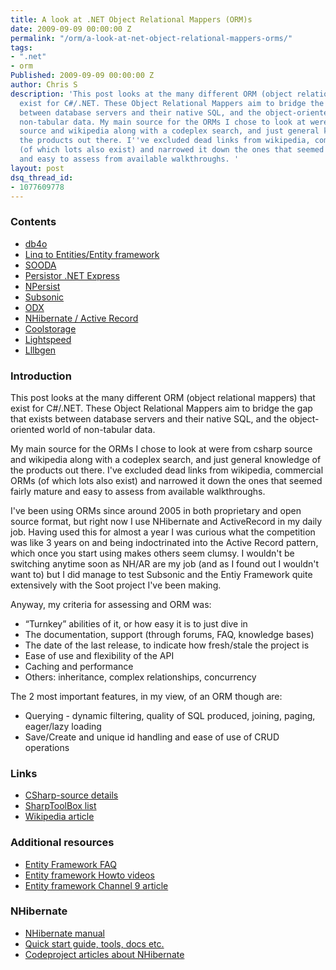 ```yaml
---
title: A look at .NET Object Relational Mappers (ORM)s
date: 2009-09-09 00:00:00 Z
permalink: "/orm/a-look-at-net-object-relational-mappers-orms/"
tags:
- ".net"
- orm
Published: 2009-09-09 00:00:00 Z
author: Chris S
description: 'This post looks at the many different ORM (object relational mappers) that
  exist for C#/.NET. These Object Relational Mappers aim to bridge the gap that exists
  between database servers and their native SQL, and the object-oriented world of
  non-tabular data. My main source for the ORMs I chose to look at were from csharp
  source and wikipedia along with a codeplex search, and just general knowledge of
  the products out there. I''ve excluded dead links from wikipedia, commercial ORMs
  (of which lots also exist) and narrowed it down the ones that seemed fairly mature
  and easy to assess from available walkthroughs. '
layout: post
dsq_thread_id:
- 1077609778
---
```


### Contents

  * [db4o][1]
  * [Linq to Entities/Entity framework][2]
  * [SOODA][3]
  * [Persistor .NET Express][4]
  * [NPersist][5]
  * [Subsonic][6]
  * [ODX][7]
  * [NHibernate / Active Record][8]
  * [Coolstorage][9]
  * [Lightspeed][10]
  * [Lllbgen][11]

<!--more-->

### Introduction

This post looks at the many different ORM (object relational mappers) that exist for C#/.NET. These Object Relational Mappers aim to bridge the gap that exists between database servers and their native SQL, and the object-oriented world of non-tabular data. 

My main source for the ORMs I chose to look at were from csharp source and wikipedia along with a codeplex search, and just general knowledge of the products out there. I've excluded dead links from wikipedia, commercial ORMs (of which lots also exist) and narrowed it down the ones that seemed fairly mature and easy to assess from available walkthroughs. 

I've been using ORMs since around 2005 in both proprietary and open source format, but right now I use NHibernate and ActiveRecord in my daily job. Having used this for almost a year I was curious what the competition was like 3 years on and being indoctrinated into the Active Record pattern, which once you start using makes others seem clumsy. I wouldn't be switching anytime soon as NH/AR are my job (and as I found out I wouldn't want to) but I did manage to test Subsonic and the Entiy Framework quite extensively with the Soot project I've been making. 

Anyway, my criteria for assessing and ORM was: 

  * &#8220;Turnkey&#8221; abilities of it, or how easy it is to just dive in
  * The documentation, support (through forums, FAQ, knowledge bases)
  * The date of the last release, to indicate how fresh/stale the project is
  * Ease of use and flexibility of the API
  * Caching and performance
  * Others: inheritance, complex relationships, concurrency

The 2 most important features, in my view, of an ORM though are: 

  * Querying - dynamic filtering, quality of SQL produced, joining, paging, eager/lazy loading
  * Save/Create and unique id handling and ease of use of CRUD operations

### Links

  * [CSharp-source details][12]
  * [SharpToolBox list][13]
  * [Wikipedia article][14]

### Additional resources

  * [Entity Framework FAQ][15]
  * [Entity framework Howto videos][15]
  * [Entity framework Channel 9 article][16]

### NHibernate

  * [NHibernate manual][17]
  * [Quick start guide, tools, docs etc.][18]
  * [Codeproject articles about NHibernate][19]

 [1]: /tags/orm/a-look-at-net-orms-part-1#db4o
 [2]: /tags/orm/a-look-at-net-orms-part-1#linqtoentities
 [3]: /tags/orm/a-look-at-net-orms-part-1#sooda
 [4]: /tags/orm/a-look-at-net-orms-part-2#persistor
 [5]: /tags/orm/a-look-at-net-orms-part-2#npersist
 [6]: /tags/orm/a-look-at-net-orms-part-2#subsonic
 [7]: /tags/orm/a-look-at-net-orms-part-3#odx
 [8]: /tags/orm/a-look-at-net-orms-part-3#nhibernate
 [9]: /tags/orm/a-look-at-net-orms-part-3#coolstorage
 [10]: /tags/orm/a-look-at-net-orms-part-3#lightspeed
 [11]: /tags/orm/a-look-at-net-orms-part-3#lllbgen
 [12]: http://csharp-source.net/open-source/persistence
 [13]: http://sharptoolbox.com/categories/object-relational-mappers
 [14]: http://en.wikipedia.org/wiki/List_of_object-relational_mapping_software
 [15]: http://blogs.msdn.com/adonet/archive/2008/05/20/how-do-i-new-entity-framework-videos.aspx
 [16]: http://channel9.msdn.com/shows/Going+Deep/ADONET-Entity-Framework-What-How-Why/
 [17]: http://www.scribd.com/doc/2567151/nhibernate-reference
 [18]: http://nhforge.org/
 [19]: http://www.codeproject.com/info/search.aspx?artkw=nhibernate&sbo=kw
